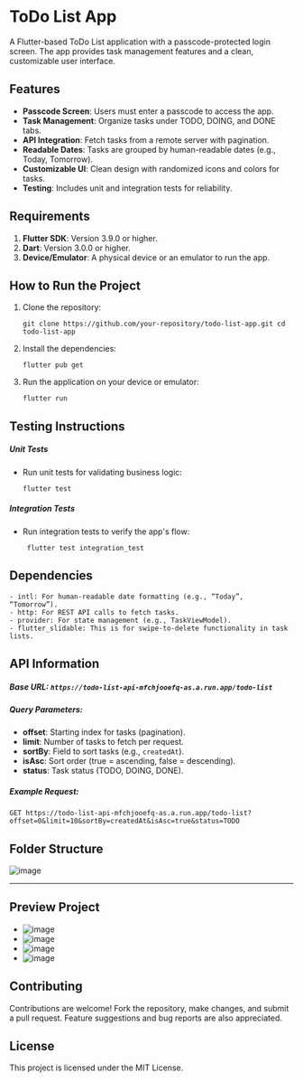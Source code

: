 # ToDo List App

A Flutter-based ToDo List application with a passcode-protected login screen. The app provides task management features and a clean, customizable user interface.

## Features

* **Passcode Screen**: Users must enter a passcode to access the app.
* **Task Management**: Organize tasks under TODO, DOING, and DONE tabs.
* **API Integration**: Fetch tasks from a remote server with pagination.
* **Readable Dates**: Tasks are grouped by human-readable dates (e.g., Today, Tomorrow).
* **Customizable UI**: Clean design with randomized icons and colors for tasks.
* **Testing**: Includes unit and integration tests for reliability.

## Requirements

1. **Flutter SDK**: Version 3.9.0 or higher.
2. **Dart**: Version 3.0.0 or higher.
3. **Device/Emulator**: A physical device or an emulator to run the app.

## How to Run the Project

1. Clone the repository:

   `git clone https://github.com/your-repository/todo-list-app.git
   cd todo-list-app`
2. Install the dependencies:

   `flutter pub get`
3. Run the application on your device or emulator:

   `flutter run`

## Testing Instructions

##### Unit Tests

* Run unit tests for validating business logic:

  `flutter test`

##### Integration Tests

* Run integration tests to verify the app's flow:

  ` flutter test integration_test`

## Dependencies
	- intl: For human-readable date formatting (e.g., “Today”, “Tomorrow”).
	- http: For REST API calls to fetch tasks.
	- provider: For state management (e.g., TaskViewModel).
	- flutter_slidable: This is for swipe-to-delete functionality in task lists.

## API Information

##### Base URL: `https://todo-list-api-mfchjooefq-as.a.run.app/todo-list`

##### Query Parameters:

* **offset**: Starting index for tasks (pagination).
* **limit**: Number of tasks to fetch per request.
* **sortBy**: Field to sort tasks (e.g., `createdAt`).
* **isAsc**: Sort order (true = ascending, false = descending).
* **status**: Task status (TODO, DOING, DONE).

##### Example Request:

`GET https://todo-list-api-mfchjooefq-as.a.run.app/todo-list?offset=0&limit=10&sortBy=createdAt&isAsc=true&status=TODO`

## Folder Structure
![image](https://github.com/user-attachments/assets/36dc6e17-613d-4f3b-a377-a03728c503e4)


---

## Preview Project
- ![image](https://github.com/user-attachments/assets/1824ec83-ef3d-49eb-9e2e-cd5c022d460c)
- ![image](https://github.com/user-attachments/assets/7fe60dc7-d1ca-45b1-a93d-8f46e391eb0e)
- ![image](https://github.com/user-attachments/assets/c27c1571-b00b-40c1-b48c-4347b108b57f)
- ![image](https://github.com/user-attachments/assets/4928f46f-cbb1-46d6-b500-ccba75d10036)


## Contributing

Contributions are welcome! Fork the repository, make changes, and submit a pull request. Feature suggestions and bug reports are also appreciated.

## License

This project is licensed under the MIT License.
